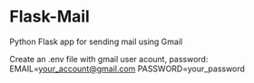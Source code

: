 # Flask-Mail
Python Flask app for sending mail using Gmail

Create an .env file with gmail user acount, password:
EMAIL=your_account@gmail.com
PASSWORD=your_password

